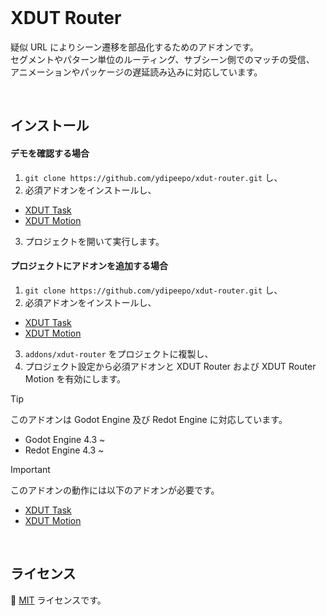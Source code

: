<br />

# XDUT Router

疑似 URL によりシーン遷移を部品化するためのアドオンです。<br />
セグメントやパターン単位のルーティング、サブシーン側でのマッチの受信、<br />
アニメーションやパッケージの遅延読み込みに対応しています。

<br />

## インストール

#### デモを確認する場合

1. `git clone https://github.com/ydipeepo/xdut-router.git` し、
2. 必須アドオンをインストールし、
  - [XDUT Task](https://github.com/ydipeepo/xdut-task)
  - [XDUT Motion](https://github.com/ydipeepo/xdut-motion)
3. プロジェクトを開いて実行します。

#### プロジェクトにアドオンを追加する場合

1. `git clone https://github.com/ydipeepo/xdut-router.git` し、
2. 必須アドオンをインストールし、
  - [XDUT Task](https://github.com/ydipeepo/xdut-task)
  - [XDUT Motion](https://github.com/ydipeepo/xdut-motion)
3. `addons/xdut-router` をプロジェクトに複製し、
4. プロジェクト設定から必須アドオンと XDUT Router および XDUT Router Motion を有効にします。

> [!TIP]
> このアドオンは Godot Engine 及び Redot Engine に対応しています。
>
> * Godot Engine 4.3 ~
> * Redot Engine 4.3 ~


> [!IMPORTANT]
> このアドオンの動作には以下のアドオンが必要です。
>
> - [XDUT Task](https://github.com/ydipeepo/xdut-task)
> - [XDUT Motion](https://github.com/ydipeepo/xdut-motion)

<br />

## ライセンス

🔗 [MIT](https://github.com/ydipeepo/xdut-bigint/blob/main/LICENSE) ライセンスです。

<br />